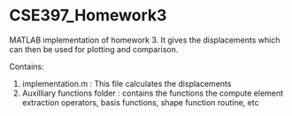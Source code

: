 # CSE397_Homework3
MATLAB implementation of homework 3. It gives the displacements which can then be used for plotting and comparison.


Contains:
1.  implementation.m : This file calculates the displacements
2.  Auxilliary functions folder : contains the functions the compute element extraction operators, basis functions, shape function routine, etc

